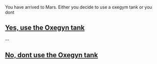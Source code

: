 You have arrived to Mars. Either you decide to use a oxegym tank or you dont 

## [Yes, use the Oxegyn tank](yes.md)
--
## [No, dont use the Oxegyn tank](no.md)